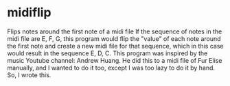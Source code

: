 # midiflip
Flips notes around the first note of a midi file
If the sequence of notes in the midi file are E, F, G, this program would flip the "value" of each note around the first note and create a new midi file for that sequence, which in this case would result in the sequence E, D, C. 
This program was inspired by the music Youtube channel: Andrew Huang. He did this to a midi file of Fur Elise manually, and I wanted to do it too, except I was too lazy to do it by hand. So, I wrote this.
